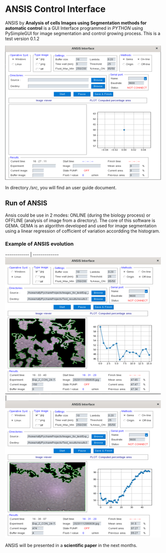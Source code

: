 # ANSIS Control Interface
ANSIS by **Analysis of cells Images using Segmentation methods for automatic control** is a GUI Interface programmed in *PYTHON* using PySimpleGUI for image segmentation and control growing process. 
This is a test version 0.1.2

![image info](./src/ima1.png)

In directory */src*, you will find an user guide document.

## Run of ANSIS
Ansis could be use in 2 modes: ONLINE (during the biology process) or OFFLINE (analysis of image from a directory). The core of this software is GEMA. GEMA is an algorithm developed and used for image segmentation using a linear regression of cofficient of variation accordding the histogram. 

### Example of ANSIS evolution

------------ | -------------
![image info](./src/ima2.png) | ![image info](./src/ima4.png)


ANSIS will be presented in a **scientific paper** in the next months.
